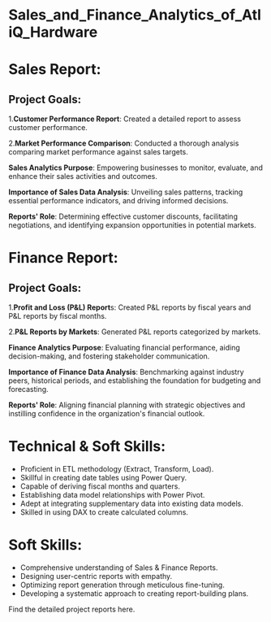 # Sales_and_Finance_Analytics_of_AtliQ_Hardware

# Sales Report:
## Project Goals:

 1.**Customer Performance Report**: Created a detailed report to assess customer performance.

 2.**Market Performance Comparison**: Conducted a thorough analysis comparing market performance against sales targets.

**Sales Analytics Purpose**: Empowering businesses to monitor, evaluate, and enhance their sales activities and outcomes.

**Importance of Sales Data Analysis**: Unveiling sales patterns, tracking essential performance indicators, and driving informed decisions.

**Reports' Role**: Determining effective customer discounts, facilitating negotiations, and identifying expansion opportunities in potential markets.

# Finance Report:
## Project Goals:

 1.**Profit and Loss (P&L) Report**s: Created P&L reports by fiscal years and P&L reports by fiscal months.

 2.**P&L Reports by Markets**: Generated P&L reports categorized by markets.

**Finance Analytics Purpose**: Evaluating financial performance, aiding decision-making, and fostering stakeholder communication.


**Importance of Finance Data Analysis**: Benchmarking against industry peers, historical periods, and establishing the foundation for budgeting and forecasting.

**Reports' Role**: Aligning financial planning with strategic objectives and instilling confidence in the organization's financial outlook.

# Technical & Soft Skills:

- Proficient in ETL methodology (Extract, Transform, Load).
- Skillful in creating date tables using Power Query.
- Capable of deriving fiscal months and quarters.
- Establishing data model relationships with Power Pivot.
- Adept at integrating supplementary data into existing data models.
- Skilled in using DAX to create calculated columns.



# Soft Skills:

- Comprehensive understanding of Sales & Finance Reports.
- Designing user-centric reports with empathy.
- Optimizing report generation through meticulous fine-tuning.
- Developing a systematic approach to creating report-building plans.



Find the detailed project reports here.



